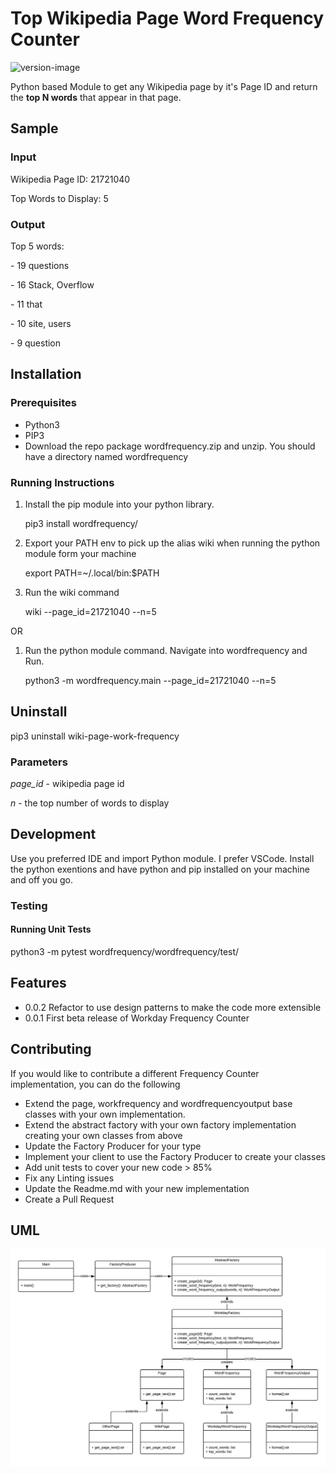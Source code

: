 # Top Wikipedia Page Word Frequency Counter

![version-image][version-image]

Python based Module to get any Wikipedia page by it's Page ID and return the **top N words** that appear in that page.

## Sample

### Input

Wikipedia Page ID: 21721040

Top Words to Display: 5

### Output

Top 5 words:

\- 19 questions

\- 16 Stack, Overflow

\- 11 that

\- 10 site, users

\- 9 question


## Installation

### Prerequisites
* Python3
* PIP3
* Download the repo package wordfrequency.zip and unzip. You should have a directory named wordfrequency

### Running Instructions

1. Install the pip module into your python library.

   pip3 install wordfrequency/

2. Export your PATH env to pick up the alias wiki when running the python module form your machine

   export PATH=~/.local/bin:$PATH

3. Run the wiki command

   wiki --page_id=21721040 --n=5

OR

1. Run the python module command. Navigate into wordfrequency and Run.

   python3 -m wordfrequency.main --page_id=21721040 --n=5

## Uninstall

pip3 uninstall wiki-page-work-frequency

### Parameters
*page_id* - wikipedia page id

*n* - the top number of words to display

## Development

Use you preferred IDE and import Python module. I prefer VSCode. Install the python exentions and have python and pip installed on your machine and off you go.

### Testing

#### Running Unit Tests
python3 -m pytest wordfrequency/wordfrequency/test/

## Features
* 0.0.2 Refactor to use design patterns to make the code more extensible
* 0.0.1 First beta release of Workday Frequency Counter

## Contributing
If you would like to contribute a different Frequency Counter implementation, you can do the following
- Extend the page, workfrequency and wordfrequencyoutput base classes with your own implementation.
- Extend the abstract factory with your own factory implementation creating your own classes from above
- Update the Factory Producer for your type
- Implement your client to use the Factory Producer to create your classes
- Add unit tests to cover your new code > 85%
- Fix any Linting issues
- Update the Readme.md with your new implementation
- Create a Pull Request

## UML
![uml-image][uml-image]

[version-image]: https://img.shields.io/badge/version-0.0.2-green.svg?style=plastic
[uml-image]: UML.jpeg
